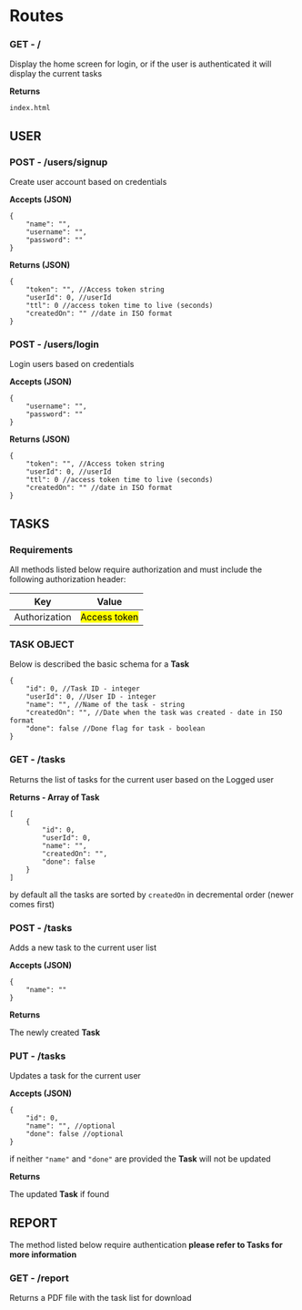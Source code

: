 # Routes

### GET - /  
Display the home screen for login, or if the user is authenticated it will display the current tasks  

**Returns**  
```
index.html
```

## USER
### POST - /users/signup
Create user account based on credentials

**Accepts (JSON)**

```
{
	"name": "",
	"username": "",
	"password": ""
}
```

**Returns (JSON)**

```
{
	"token": "", //Access token string
	"userId": 0, //userId
	"ttl": 0 //access token time to live (seconds)
	"createdOn": "" //date in ISO format
}
```

### POST - /users/login
Login users based on credentials

**Accepts (JSON)**

```
{
	"username": "",
	"password": ""
}
```

**Returns (JSON)**

```
{
	"token": "", //Access token string
	"userId": 0, //userId
	"ttl": 0 //access token time to live (seconds)
	"createdOn": "" //date in ISO format
}
```

## TASKS
### Requirements
All methods listed below require authorization and must include the following authorization header:

Key  | Value
------------- | -------------
Authorization  | <mark>Access token</mark>

### TASK OBJECT
Below is described the basic schema for a **Task**

```
{  
	"id": 0, //Task ID - integer
	"userId": 0, //User ID - integer
	"name": "", //Name of the task - string
	"createdOn": "", //Date when the task was created - date in ISO format
	"done": false //Done flag for task - boolean
}  
```

### GET - /tasks
Returns the list of tasks for the current user based on the Logged user 
 
**Returns - Array of Task**  

```
[
	{  
		"id": 0,
		"userId": 0,
		"name": "",
		"createdOn": "",
		"done": false
	}  
]
```
by default all the tasks are sorted by ```createdOn``` in decremental order (newer comes first)

### POST - /tasks
Adds a new task to the current user list

**Accepts (JSON)**

```
{
	"name": ""
}
```

**Returns**

The newly created **Task**

### PUT - /tasks  
Updates a task for the current user

**Accepts (JSON)**

```
{
	"id": 0,
	"name": "", //optional
	"done": false //optional
}
```

if neither ```"name"``` and ```"done"``` are provided the **Task** will not be updated

**Returns**

The updated **Task** if found


## REPORT
The method listed below require authentication **please refer to Tasks for more information**
### GET - /report
Returns a PDF file with the task list for download